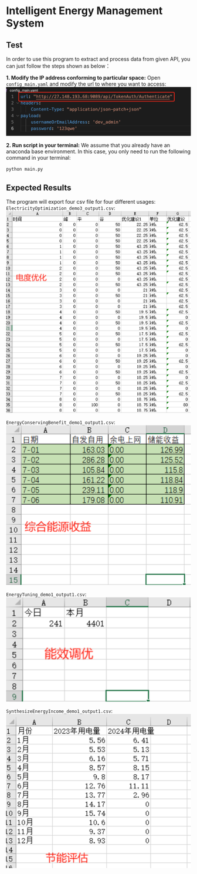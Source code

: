 # Intelligent Energy Management System 

## Test
In order to use this program to extract and process data from given API, you can just follow the steps shown as below：

**1. Modify the IP address conforming to particular space:**
Open `config_main.yaml` and modify the url to where you want to access:
![Alt text](image.png)

**2. Run script in your terminal:**
We assume that you already have an anaconda base environment. In this case, you only need to run the following command in your terminal:
```bash
python main.py
```

## Expected Results
The program will export four csv file for four different usages:
`ElectricityOptimization_demo3_output1.csv`:
![Alt text](image-1.png)

`EnergyConservingBenefit_demo1_output1.csv`:
![Alt text](image-2.png)

`EnergyTuning_demo1_output1.csv`:
![Alt text](image-3.png)

`SynthesizeEnergyIncome_demo1_output1.csv`:
![Alt text](image-4.png)